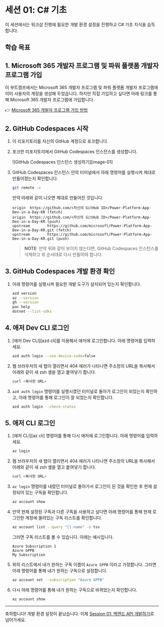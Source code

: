 # 세션 01: C# 기초

이 세션에서는 워크샵 진행에 필요한 개발 환경 설정을 진행하고 C# 기초 지식을 습득합니다.

## 학습 목표


<!-- ## Azure OpenAI 프록시 구독 및 GitHub Copilot 구독 신청

1. 아래 링크를 클릭해서 Azure OpenAI 프록시 구독 및 GitHub Copilot 구독을 신청합니다.

   👉 구독 신청 링크: [https://aka.ms/aspireinadaykr/request](https://aka.ms/aspireinadaykr/request) 👈 추가

1. 신청한 이메일을 통해 `DoNotReply@aoai.kr` 발신자로 Azure OpenAI 프록시 구독 코드 및 GitHub Copilot 구독 코드가 온 것을 확인합니다.
1. 아래 링크를 통해 GitHub Copilot 구독을 마무리합니다.

   👉 GitHub Copilot 구독 신청 링크: [https://github.com/redeem](https://github.com/redeem) -->

<!--
1. 아래 링크를 통해 Azure OpenAI 프록시 코드가 제대로 작동하는지 확인합니다.

   👉 Azure OpenAI 프록시 플레이그라운드 링크: [https://proxy.aoai.kr/playground](https://proxy.aoai.kr/playground)
-->

## 1. Microsoft 365 개발자 프로그램 및 파워 플랫폼 개발자 프로그램 가입

이 부트캠프에서는 Microsoft 365 개발자 프로그램 및 파워 플랫폼 개발자 프로그램에 이미 사용자의 계정을 생성해 두었습니다. 하지만 직접 가입하고 싶다면 아래 링크를 통해 Microsoft 365 개발자 프로그램에 가입합니다.

👉 [Microsoft 365 개발자 프로그램 가입 방법](../microsoft365-developer-program)

## 2. GitHub Codespaces 시작

1. 이 리포지토리를 자신의 GitHub 계정으로 포크합니다.
1. 포크한 리포지토리에서 GitHub Codespaces 인스턴스를 생성합니다.

    ![GitHub Codespaces 인스턴스 생성하기][image-01]

1. GitHub Codespaces 인스턴스 안의 터미널에서 아래 명령어를 실행시켜 제대로 만들어졌는지 확인합니다.

    ```bash
    git remote -v
    ```

   만약 아래와 같이 나오면 제대로 만들어진 것입니다.

    ```text
    origin  https://github.com/<자신의 GitHub ID>/Power-Platform-App-Dev-in-a-Day-KR (fetch)
    origin  https://github.com/<자신의 GitHub ID>/Power-Platform-App-Dev-in-a-Day-KR (push)
    upstream        https://github.com/microsoft/Power-Platform-App-Dev-in-a-Day-KR.git (fetch)
    upstream        https://github.com/microsoft/Power-Platform-App-Dev-in-a-Day-KR.git (push)
    ```

   > **NOTE**: 만약 위와 같이 보이지 않는다면, GitHub Codespaces 인스턴스를 삭제하고 위 순서대로 다시 만들어야 합니다.

## 3. GitHub Codespaces 개발 환경 확인

1. 아래 명령어를 실행시켜 필요한 개발 도구가 설치되어 있는지 확인합니다.

    ```bash
    azd version
    az --version
    gh --version
    pac help
    dotnet --list-sdks
    ```

## 4. 애저 Dev CLI 로그인

1. [애저 Dev CLI][azd cli]를 이용해서 애저에 로그인합니다. 아래 명령어를 입력하세요.

    ```bash
    azd auth login --use-device-code=false
    ```

1. 웹 브라우저의 새 탭이 열리면서 404 에러가 나타나면 주소창의 URL을 복사해서 아래와 같이 새 zsh 셸을 열고 붙여넣기 합니다.

    ```bash
    curl <복사한 URL>
    ```

1. `azd auth login` 명령어를 실행시켰던 터미널로 돌아가 로그인이 되었는지 확인하고, 아래 명령어를 통해 로그인이 잘 되었는지 확인합니다.

    ```bash
    azd auth login --check-status
    ```

## 5. 애저 CLI 로그인

1. [애저 CLI][az cli] 명령어를 통해 다시 애저에 로그인합니다. 아래 명령어를 입력하세요.

    ```bash
    az login
    ```

1. 웹 브라우저의 새 탭이 열리면서 404 에러가 나타나면 주소창의 URL을 복사해서 아래와 같이 새 zsh 셸을 열고 붙여넣기 합니다.

    ```bash
    curl <복사한 URL>
    ```

1. `az login` 명령어를 내렸던 터미널로 돌아가서 로그인이 된 것을 확인한 후 현재 설정되어 있는 구독을 확인합니다.

    ```bash
    az account show
    ```

1. 만약 현재 설정된 구독과 다른 구독을 사용하고 싶다면 아래 명령어를 통해 현재 로그인한 계정에 물려있는 구독 리스트를 확인합니다.

    ```bash
    az account list --query "[].name" -o tsv
    ```

   그러면 구독 리스트를 볼 수 있습니다. 아래는 예시입니다.

    ```text
    Azure Subscription 1
    Azure GPPB
    My Subscription
    ```

1. 위의 리스트에서 내가 원하는 구독 이름이 `Azure GPPB` 이라고 가정합니다. 그러면 아래 명령어를 통해 내가 원하는 구독으로 설정합니다.

    ```bash
    az account set --subscription "Azure GPPB"
    ```

1. 다시 아래 명령어를 통해 내가 원하는 구독으로 바뀌었는지 확인합니다.

    ```bash
    az account show
    ```

---

축하합니다! 개발 환경 설정이 끝났습니다. 이제 [Session 01: 백엔드 API 개발하기](./01-api-app.md)로 넘어가세요.

<!-- [image-01]: ./images/00-image-01.png

[azd cli]: https://learn.microsoft.com/ko-kr/azure/developer/azure-developer-cli/overview?WT.mc_id=dotnet-87051-juyoo
[az cli]: https://learn.microsoft.com/ko-kr/cli/azure/what-is-azure-cli?WT.mc_id=dotnet-87051-juyoo -->